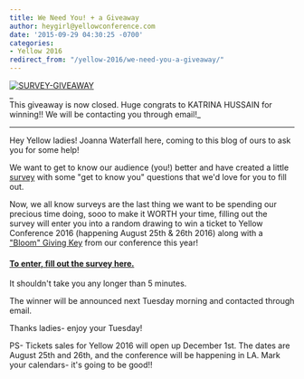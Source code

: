 ```yaml
---
title: We Need You! + a Giveaway
author: heygirl@yellowconference.com
date: '2015-09-29 04:30:25 -0700'
categories:
- Yellow 2016
redirect_from: "/yellow-2016/we-need-you-a-giveaway/"
---
```


[![SURVEY-GIVEAWAY](https://s3.amazonaws.com/yellow-files/blog/2015/09/SURVEY-GIVEAWAY2.jpg)](https://s3.amazonaws.com/yellow-files/blog/2015/09/SURVEY-GIVEAWAY2.jpg)  
_  
This giveaway is now closed. Huge congrats to KATRINA HUSSAIN for winning!! We will be contacting you through email!_

------------------------------------------------------------------------------------------------  
Hey Yellow ladies! Joanna Waterfall here, coming to this blog of ours to ask you for some help!

We want to get to know our audience (you!) better and have created a little [survey](https://joannawaterfall.typeform.com/to/yQiayj) with some "get to know you" questions that we'd love for you to fill out.

Now, we all know surveys are the last thing we want to be spending our precious time doing, sooo to make it WORTH your time, filling out the survey will enter you into a random drawing to win a ticket to Yellow Conference 2016 (happening August 25th & 26th 2016) along with a ["Bloom" Giving Key](https://yellowco.myshopify.com/products/bloom-key-the-giving-keys-collaboration) from our conference this year!

#### [To enter, fill out the survey here.](https://joannawaterfall.typeform.com/to/yQiayj)

It shouldn't take you any longer than 5 minutes.

The winner will be announced next Tuesday morning and contacted through email.

Thanks ladies- enjoy your Tuesday!

PS- Tickets sales for Yellow 2016 will open up December 1st. The dates are August 25th and 26th, and the conference will be happening in LA. Mark your calendars- it's going to be good!!
